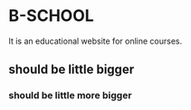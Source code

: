 # B-SCHOOL

It is an educational website for online courses.

## should be little bigger

### should be little more bigger